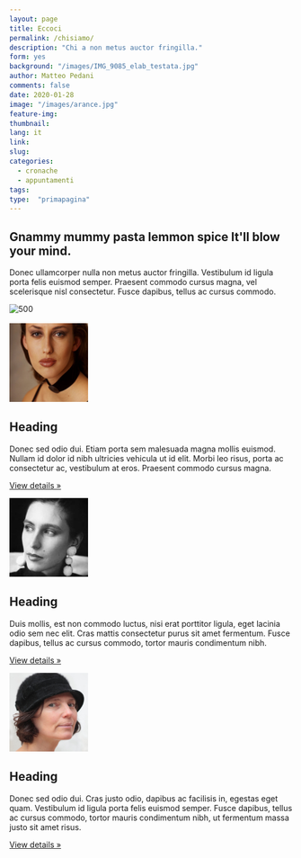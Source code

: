 ```yaml
---
layout: page
title: Eccoci
permalink: /chisiamo/
description: "Chi a non metus auctor fringilla."
form: yes
background: "/images/IMG_9085_elab_testata.jpg"
author: Matteo Pedani
comments: false
date: 2020-01-28 
image: "/images/arance.jpg"
feature-img: 
thumbnail: 
lang: it
link: 
slug: 
categories:
  - cronache
  - appuntamenti
tags:
type:  "primapagina"
---
```

<div class="conteiner">
<div class="row featurette">
          <div class="col-md-7">
            <h2 class="featurette-heading">Gnammy mummy pasta lemmon spice <span class="text-muted">It'll blow your mind.</span></h2>
            <p class="lead">Donec ullamcorper nulla non metus auctor fringilla. Vestibulum id ligula porta felis euismod semper. Praesent commodo cursus magna, vel scelerisque nisl consectetur. Fusce dapibus, tellus ac cursus commodo.</p>
          </div>
          <div class="col-md-5">
            <img class="featurette-image img-fluid mx-auto" data-src="holder.js/500x500/auto" alt="500" style="width: 500px; " src="{{page.image}}" data-holder-rendered="true">
          </div>
        </div>
     <br>   
<div class="row ">
          <div class="col-lg-4">
            <img class="rounded-circle" src="/images/Federica_Lorusso_7-thumb.jpg" alt="Generic placeholder image" width="140" height="140">
            <h2>Heading</h2>
            <p>Donec sed odio dui. Etiam porta sem malesuada magna mollis euismod. Nullam id dolor id nibh ultricies vehicula ut id elit. Morbi leo risus, porta ac consectetur ac, vestibulum at eros. Praesent commodo cursus magna.</p>
            <p><a class="btn btn-secondary" href="#" role="button">View details »</a></p>
          </div><!-- /.col-lg-4 -->
          <div class="col-lg-4">
            <img class="rounded-circle" src="/images/giovanna_mancori-thumb.jpg" alt="Generic placeholder image" width="140" height="140">
            <h2>Heading</h2>
            <p>Duis mollis, est non commodo luctus, nisi erat porttitor ligula, eget lacinia odio sem nec elit. Cras mattis consectetur purus sit amet fermentum. Fusce dapibus, tellus ac cursus commodo, tortor mauris condimentum nibh.</p>
            <p><a class="btn btn-secondary" href="#" role="button">View details »</a></p>
          </div><!-- /.col-lg-4 -->
          <div class="col-lg-4">
            <img class="rounded-circle" src="/images/chiara.jpg" alt="Generic placeholder image" width="140" height="140">
            <h2>Heading</h2>
            <p>Donec sed odio dui. Cras justo odio, dapibus ac facilisis in, egestas eget quam. Vestibulum id ligula porta felis euismod semper. Fusce dapibus, tellus ac cursus commodo, tortor mauris condimentum nibh, ut fermentum massa justo sit amet risus.</p>
            <p><a class="btn btn-secondary" href="#" role="button">View details »</a></p>
          </div><!-- /.col-lg-4 -->
        </div>

</div>



